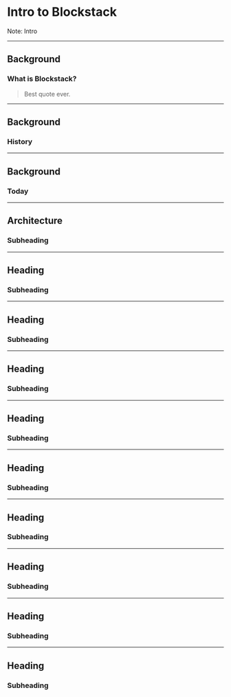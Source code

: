 # Intro to Blockstack

Note: Intro

---

## Background
### What is Blockstack?

> Best quote ever.

---

## Background
### History

---

## Background
### Today

---

## Architecture
### Subheading

---

## Heading
### Subheading

---

## Heading
### Subheading

---

## Heading
### Subheading

---

## Heading
### Subheading

---

## Heading
### Subheading

---

## Heading
### Subheading

---

## Heading
### Subheading

---

## Heading
### Subheading

---

## Heading
### Subheading

